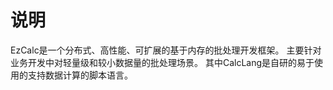 # 说明

EzCalc是一个分布式、高性能、可扩展的基于内存的批处理开发框架。
主要针对业务开发中对轻量级和较小数据量的批处理场景。
其中CalcLang是自研的易于使用的支持数据计算的脚本语言。
